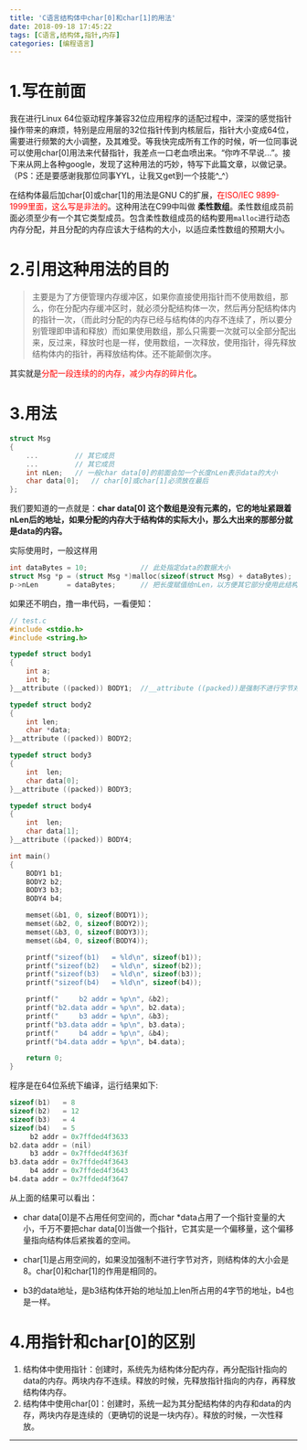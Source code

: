 ```yaml
---
title: 'C语言结构体中char[0]和char[1]的用法'
date: 2018-09-18 17:45:22
tags: [C语言,结构体,指针,内存]
categories: [编程语言]
---
```


# 1.写在前面

我在进行Linux 64位驱动程序兼容32位应用程序的适配过程中，深深的感觉指针操作带来的麻烦，特别是应用层的32位指针传到内核层后，指针大小变成64位，需要进行频繁的大小调整，及其难受。等我快完成所有工作的时候，听一位同事说可以使用char[0]用法来代替指针，我差点一口老血喷出来。“你咋不早说...”。接下来从网上各种google，发现了这种用法的巧妙，特写下此篇文章，以做记录。
（PS：还是要感谢我那位同事YYL，让我又get到一个技能^_^）

在结构体最后加char[0]或char[1]的用法是GNU C的扩展，<font color=#FF0000>在ISO/IEC 9899-1999里面，这么写是非法的</font>。这种用法在C99中叫做 **柔性数组**。柔性数组成员前面必须至少有一个其它类型成员。包含柔性数组成员的结构要用`malloc`进行动态内存分配，并且分配的内存应该大于结构的大小，以适应柔性数组的预期大小。


# 2.引用这种用法的目的

> 主要是为了方便管理内存缓冲区，如果你直接使用指针而不使用数组，那么，你在分配内存缓冲区时，就必须分配结构体一次，然后再分配结构体内的指针一次，（而此时分配的内存已经与结构体的内存不连续了，所以要分别管理即申请和释放）而如果使用数组，那么只需要一次就可以全部分配出来，反过来，释放时也是一样，使用数组，一次释放，使用指针，得先释放结构体内的指针，再释放结构体。还不能颠倒次序。

其实就是<font color=#FF0000>分配一段连续的的内存，减少内存的碎片化</font>。

# 3.用法

``` C
struct Msg
{
    ...         // 其它成员
    ...         // 其它成员
    int nLen;   // 一般char data[0]的前面会加一个长度nLen表示data的大小
    char data[0];   // char[0]或char[1]必须放在最后
};
```

我们要知道的一点就是：**char data[0] 这个数组是没有元素的，它的地址紧跟着nLen后的地址，如果分配的内存大于结构体的实际大小，那么大出来的那部分就是data的内容。**

实际使用时，一般这样用

``` C
int dataBytes = 10;             // 此处指定data的数据大小
struct Msg *p = (struct Msg *)malloc(sizeof(struct Msg) + dataBytes);   // 动态分配
p->nLen       = dataBytes;      // 把长度赋值给nLen，以方便其它部分使用此结构体
```

如果还不明白，撸一串代码，一看便知：

```C
// test.c
#include <stdio.h>
#include <string.h>

typedef struct body1
{
    int a;
    int b;
}__attribute ((packed)) BODY1;  //__attribute ((packed))是强制不进行字节对齐

typedef struct body2
{
    int len;
    char *data;
}__attribute ((packed)) BODY2;

typedef struct body3
{
    int  len;
    char data[0];
}__attribute ((packed)) BODY3;

typedef struct body4
{
    int  len;
    char data[1];
}__attribute ((packed)) BODY4;

int main()
{
    BODY1 b1;
    BODY2 b2;
    BODY3 b3;
    BODY4 b4;

    memset(&b1, 0, sizeof(BODY1));
    memset(&b2, 0, sizeof(BODY2));
    memset(&b3, 0, sizeof(BODY3));
    memset(&b4, 0, sizeof(BODY4));

    printf("sizeof(b1)   = %ld\n", sizeof(b1));
    printf("sizeof(b2)   = %ld\n", sizeof(b2));
    printf("sizeof(b3)   = %ld\n", sizeof(b3));
    printf("sizeof(b4)   = %ld\n", sizeof(b4));

    printf("     b2 addr = %p\n", &b2);
    printf("b2.data addr = %p\n", b2.data);
    printf("     b3 addr = %p\n", &b3);
    printf("b3.data addr = %p\n", b3.data);
    printf("     b4 addr = %p\n", &b4);
    printf("b4.data addr = %p\n", b4.data);

    return 0;
}
```

程序是在64位系统下编译，运行结果如下:

```C
sizeof(b1)   = 8
sizeof(b2)   = 12
sizeof(b3)   = 4
sizeof(b4)   = 5
     b2 addr = 0x7ffded4f3633
b2.data addr = (nil)
     b3 addr = 0x7ffded4f363f
b3.data addr = 0x7ffded4f3643
     b4 addr = 0x7ffded4f3643
b4.data addr = 0x7ffded4f3647
```

从上面的结果可以看出：

* char data[0]是不占用任何空间的，而char *data占用了一个指针变量的大小，千万不要把char data[0]当做一个指针，它其实是一个偏移量，这个偏移量指向结构体后紧挨着的空间。

* char[1]是占用空间的，如果没加强制不进行字节对齐，则结构体的大小会是8。char[0]和char[1]的作用是相同的。

* b3的data地址，是b3结构体开始的地址加上len所占用的4字节的地址，b4也是一样。

# 4.用指针和char[0]的区别

1. 结构体中使用指针：创建时，系统先为结构体分配内存，再分配指针指向的data的内存。两块内存不连续。释放的时候，先释放指针指向的内存，再释放结构体内存。
2. 结构体中使用char[0]：创建时，系统一起为其分配结构体的内存和data的内存，两块内存是连续的（更确切的说是一块内存）。释放的时候，一次性释放。



---

